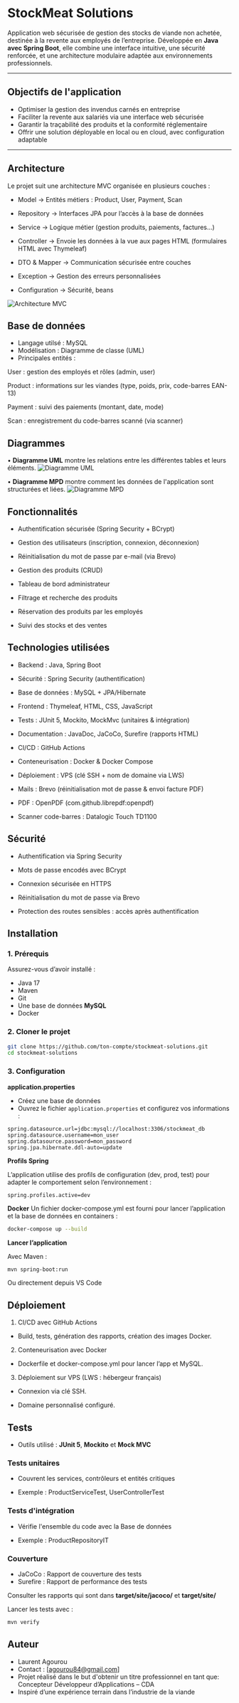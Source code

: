 # StockMeat Solutions

Application web sécurisée de gestion des stocks de viande non achetée, destinée à la revente aux employés de l’entreprise.
Développée en **Java avec Spring Boot**, elle combine une interface intuitive, une sécurité renforcée, et une architecture modulaire adaptée aux environnements professionnels.

---

## Objectifs de l'application

- Optimiser la gestion des invendus carnés en entreprise
- Faciliter la revente aux salariés via une interface web sécurisée
- Garantir la traçabilité des produits et la conformité réglementaire
- Offrir une solution déployable en local ou en cloud, avec configuration adaptable

---

## Architecture

Le projet suit une architecture MVC organisée en plusieurs couches :

- Model → Entités métiers : Product, User, Payment, Scan

- Repository → Interfaces JPA pour l’accès à la base de données

- Service → Logique métier (gestion produits, paiements, factures…)

- Controller → Envoie les données à la vue aux pages HTML (formulaires HTML avec Thymeleaf)

- DTO & Mapper → Communication sécurisée entre couches

- Exception → Gestion des erreurs personnalisées

- Configuration → Sécurité, beans

![Architecture MVC](images/Architecture-MVC.jpg)

## Base de données

- Langage utilsé : MySQL
- Modélisation : Diagramme de classe (UML)
- Principales entités :

User : gestion des employés et rôles (admin, user)

Product : informations sur les viandes (type, poids, prix, code-barres EAN-13)

Payment : suivi des paiements (montant, date, mode)

Scan : enregistrement du code-barres scanné (via scanner)

## Diagrammes

• **Diagramme UML** montre les relations entre les différentes tables et leurs éléments.
![Diagramme UML](images/Diagramme_de_classe.png)

• **Diagramme MPD** montre comment les données de l'application sont structurées et liées.
![Diagramme MPD](images/Diagramme_mpd.png)

## Fonctionnalités

- Authentification sécurisée (Spring Security + BCrypt)

- Gestion des utilisateurs (inscription, connexion, déconnexion)

- Réinitialisation du mot de passe par e-mail (via Brevo)

- Gestion des produits (CRUD)

- Tableau de bord administrateur

- Filtrage et recherche des produits

- Réservation des produits par les employés

- Suivi des stocks et des ventes

## Technologies utilisées

- Backend : Java, Spring Boot

- Sécurité : Spring Security (authentification)

- Base de données : MySQL + JPA/Hibernate

- Frontend : Thymeleaf, HTML, CSS, JavaScript

- Tests : JUnit 5, Mockito, MockMvc (unitaires & intégration)

- Documentation : JavaDoc, JaCoCo, Surefire (rapports HTML)

- CI/CD : GitHub Actions

- Conteneurisation : Docker & Docker Compose

- Déploiement : VPS (clé SSH + nom de domaine via LWS)

- Mails : Brevo (réinitialisation mot de passe & envoi facture PDF)

- PDF : OpenPDF (com.github.librepdf:openpdf)

- Scanner code-barres : Datalogic Touch TD1100

## Sécurité

- Authentification via Spring Security

- Mots de passe encodés avec BCrypt

- Connexion sécurisée en HTTPS

- Réinitialisation du mot de passe via Brevo

- Protection des routes sensibles : accès après authentification

## Installation

### 1. Prérequis

Assurez-vous d’avoir installé :

- Java 17
- Maven
- Git
- Une base de données **MySQL**
- Docker

### 2. Cloner le projet

```bash
git clone https://github.com/ton-compte/stockmeat-solutions.git
cd stockmeat-solutions
```

### 3. Configuration

**application.properties**

- Créez une base de données
- Ouvrez le fichier `application.properties` et configurez vos informations :

```
spring.datasource.url=jdbc:mysql://localhost:3306/stockmeat_db
spring.datasource.username=mon_user
spring.datasource.password=mon_password
spring.jpa.hibernate.ddl-auto=update
```

**Profils Spring**

L’application utilise des profils de configuration (dev, prod, test) pour adapter le comportement selon l’environnement :

```
spring.profiles.active=dev
```

**Docker**
Un fichier docker-compose.yml est fourni pour lancer l’application et la base de données en containers :

```bash
docker-compose up --build
```

**Lancer l’application**

Avec Maven :

```bash
mvn spring-boot:run
```

Ou directement depuis VS Code

## Déploiement

1. CI/CD avec GitHub Actions

- Build, tests, génération des rapports, création des images Docker.

2. Conteneurisation avec Docker

- Dockerfile et docker-compose.yml pour lancer l’app et MySQL.

3. Déploiement sur VPS (LWS : hébergeur français)

- Connexion via clé SSH.

- Domaine personnalisé configuré.

## Tests

- Outils utilisé : **JUnit 5**, **Mockito** et **Mock MVC**

### Tests unitaires

- Couvrent les services, contrôleurs et entités critiques

- Exemple : ProductServiceTest, UserControllerTest

### Tests d'intégration

- Vérifie l'ensemble du code avec la Base de données

- Exemple : ProductRepositoryIT

### Couverture

- JaCoCo : Rapport de couverture des tests
- Surefire : Rapport de performance des tests

Consulter les rapports qui sont dans **target/site/jacoco/** et **target/site/**

Lancer les tests avec :

```bash
mvn verify
```

## Auteur

- Laurent Agourou
- Contact : [agourou84@gmail.com]
- Projet réalisé dans le but d'obtenir un titre professionnel en tant que: Concepteur Développeur d’Applications – CDA
- Inspiré d’une expérience terrain dans l’industrie de la viande
